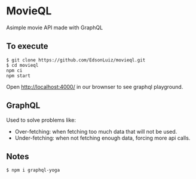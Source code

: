# MovieQL
Asimple movie API made with GraphQL

## To execute
```shell
$ git clone https://github.com/EdsonLuiz/movieql.git
$ cd movieql
npm ci
npm start
```
Open [http://localhost:4000/](http://localhost:4000/) in our brownser to see graphql playground.

## GraphQL
Used to solve problems like:
- Over-fetching: when fetching too much data that will not be used.
- Under-fetching: when not fetching enough data, forcing more api calls.

## Notes
```shell
$ npm i graphql-yoga
```
